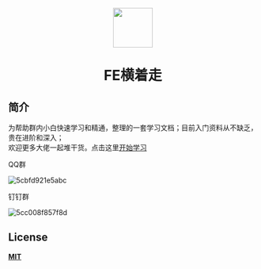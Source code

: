 
<h1 align="center">
<br>
  <a href="https://github.com/fewalksideways/FeSidle"><img src="https://i.loli.net/2019/04/24/5cc00746c981f.png" width=80"></a>
  <br>
    <br>
FE横着走</h1>



## 简介

为帮助群内小白快速学习和精通，整理的一套学习文档；目前入门资料从不缺乏，贵在进阶和深入；  
欢迎更多大佬一起堆干货。点击这里[开始学习](https://fewalksideways.github.io/FeSidle/)

QQ群

![5cbfd921e5abc](https://i.loli.net/2019/04/24/5cbfd921e5abc.png)

钉钉群

![5cc008f857f8d](https://i.loli.net/2019/04/24/5cc008f857f8d.jpg)


## License


[**MIT**](https://github.com/fewalksideways/FeSidle/blob/master/LICENSE)


